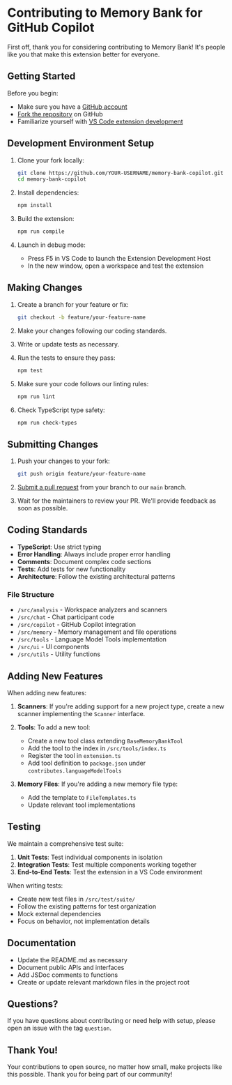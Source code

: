 # Contributing to Memory Bank for GitHub Copilot

First off, thank you for considering contributing to Memory Bank! It's people like you that make this extension better for everyone.

## Getting Started

Before you begin:
- Make sure you have a [GitHub account](https://github.com/signup)
- [Fork the repository](https://github.com/asadbek064/memory-bank-copilot/fork) on GitHub
- Familiarize yourself with [VS Code extension development](https://code.visualstudio.com/api)

## Development Environment Setup

1. Clone your fork locally:
   ```bash
   git clone https://github.com/YOUR-USERNAME/memory-bank-copilot.git
   cd memory-bank-copilot
   ```

2. Install dependencies:
   ```bash
   npm install
   ```

3. Build the extension:
   ```bash
   npm run compile
   ```

4. Launch in debug mode:
   - Press F5 in VS Code to launch the Extension Development Host
   - In the new window, open a workspace and test the extension

## Making Changes

1. Create a branch for your feature or fix:
   ```bash
   git checkout -b feature/your-feature-name
   ```

2. Make your changes following our coding standards.

3. Write or update tests as necessary.

4. Run the tests to ensure they pass:
   ```bash
   npm test
   ```

5. Make sure your code follows our linting rules:
   ```bash
   npm run lint
   ```

6. Check TypeScript type safety:
   ```bash
   npm run check-types
   ```

## Submitting Changes

1. Push your changes to your fork:
   ```bash
   git push origin feature/your-feature-name
   ```

2. [Submit a pull request](https://github.com/asadbek064/memory-bank-copilot/compare) from your branch to our `main` branch.

3. Wait for the maintainers to review your PR. We'll provide feedback as soon as possible.

## Coding Standards

- **TypeScript**: Use strict typing
- **Error Handling**: Always include proper error handling
- **Comments**: Document complex code sections
- **Tests**: Add tests for new functionality
- **Architecture**: Follow the existing architectural patterns

### File Structure

- `/src/analysis` - Workspace analyzers and scanners
- `/src/chat` - Chat participant code
- `/src/copilot` - GitHub Copilot integration
- `/src/memory` - Memory management and file operations
- `/src/tools` - Language Model Tools implementation
- `/src/ui` - UI components
- `/src/utils` - Utility functions

## Adding New Features

When adding new features:

1. **Scanners**: If you're adding support for a new project type, create a new scanner implementing the `Scanner` interface.

2. **Tools**: To add a new tool:
   - Create a new tool class extending `BaseMemoryBankTool`
   - Add the tool to the index in `/src/tools/index.ts`
   - Register the tool in `extension.ts`
   - Add tool definition to `package.json` under `contributes.languageModelTools`

3. **Memory Files**: If you're adding a new memory file type:
   - Add the template to `FileTemplates.ts`
   - Update relevant tool implementations

## Testing

We maintain a comprehensive test suite:

1. **Unit Tests**: Test individual components in isolation
2. **Integration Tests**: Test multiple components working together
3. **End-to-End Tests**: Test the extension in a VS Code environment

When writing tests:
- Create new test files in `/src/test/suite/`
- Follow the existing patterns for test organization
- Mock external dependencies
- Focus on behavior, not implementation details

## Documentation

- Update the README.md as necessary
- Document public APIs and interfaces
- Add JSDoc comments to functions
- Create or update relevant markdown files in the project root

## Questions?

If you have questions about contributing or need help with setup, please open an issue with the tag `question`.

## Thank You!

Your contributions to open source, no matter how small, make projects like this possible. Thank you for being part of our community!
